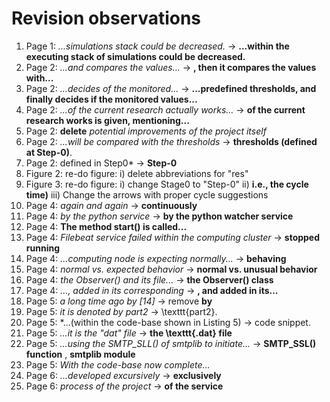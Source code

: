 # Revision observations

1. Page 1: *...simulations stack could be decreased.* -> **...within the executing stack of simulations could be decreased.**
2. Page 2: *...and compares the values...* -> **, then it compares the values with...**
3. Page 2: *...decides of the monitored...* -> **...predefined thresholds, and finally decides if the monitored values...**
4. Page 2: *...of the current research actually works...* -> **of the current research works is given, mentioning...**
5. Page 2: **delete** *potential improvements of the project itself*
6. Page 2: *...will be compared with the thresholds* -> **thresholds (defined at Step-0)**.
7. Page 2: defined in Step0* -> **Step-0**
8. Figure 2: re-do figure: i) delete abbreviations for "res"
9. Figure 3: re-do figure: i) change Stage0 to "Step-0" ii) **i.e., the cycle time)** iii) Change the arrows with proper cycle suggestions
10. Page 4: *again and again* -> **continuously**
11. Page 4: *by the python service* -> **by the python watcher service**
12. Page 4: **The method start() is called...**
13. Page 4: *Filebeat service failed within the computing cluster* -> **stopped running**
14. Page 4: *...computing node is expecting normally...* -> **behaving**
15. Page 4: *normal vs. expected behavior* -> **normal vs. unusual behavior**
16. Page 4: *the Observer() and its file...* -> **the Observer() class**
17. Page 4: *..., added in its corresponding* -> **, and added in its...**
18. Page 5: *a long time ago by [14]* -> remove **by**
19. Page 5: *it is denoted by part2* -> \texttt{part2}.
20. Page 5: *...(within the code-base shown in Listing 5) -> code snippet.
21. Page 5: *...it is the "dat" file* -> **the \texttt{.dat} file**
22. Page 5: *...using the SMTP_SLL() of smtplib to initiate...* -> **SMTP_SSL() function** , **smtplib module**
23. Page 5: *With the code-base now complete...*
24. Page 6: *...developed excursively* -> **exclusively**
25. Page 6: *process of the project* -> **of the service**